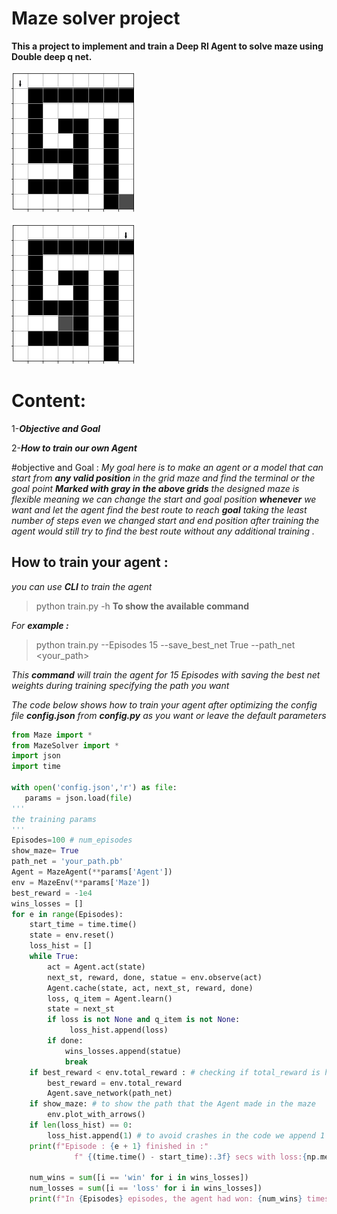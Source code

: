 # Maze solver project
**This a project to implement and train a  Deep Rl Agent to solve maze using Double deep q net.**


![](https://github.com/mohame54/MazeSolever/blob/main/Gifs/test.gif)            


![](https://github.com/mohame54/MazeSolever/blob/main/Gifs/test2.gif)


# Content:

1-***Objective and Goal***

2-***How to train our own Agent***

#objective and Goal :
*My goal here is to make an agent or a model that can start from **any valid position** in the grid maze and find the terminal or the goal point ***Marked with gray in the above grids*** the designed maze is flexible meaning we can change the start and  goal position ***whenever*** we want and let the agent find the best route to reach ***goal*** taking the least number of steps even we changed start and end position after training the agent would still try to find the best route without any additional training .*

## How to train your agent :
*you can use ***CLI*** to train the agent*
> python train.py -h   **To show the available command**

*For ***example :**** 
> python train.py --Episodes 15 --save_best_net True --path_net <your_path>

*This ***command*** will train the agent for 15 Episodes with saving the best net weights during training specifying the path you want*


*The code below shows  how to train your agent after optimizing the config file ***config.json*** from ***config.py***  as you want or leave the default parameters*
```python
from Maze import *
from MazeSolver import *
import json
import time

with open('config.json','r') as file:
   params = json.load(file)
'''
the training params
'''   
Episodes=100 # num_episodes
show_maze= True
path_net = 'your_path.pb'
Agent = MazeAgent(**params['Agent'])
env = MazeEnv(**params['Maze']) 
best_reward = -1e4
wins_losses = []
for e in range(Episodes):
    start_time = time.time()
    state = env.reset()
    loss_hist = []
    while True:
        act = Agent.act(state)
        next_st, reward, done, statue = env.observe(act)
        Agent.cache(state, act, next_st, reward, done)
        loss, q_item = Agent.learn()
        state = next_st
        if loss is not None and q_item is not None:
             loss_hist.append(loss)
        if done:
            wins_losses.append(statue)
            break
    if best_reward < env.total_reward : # checking if total_reward is higher to save the net which made the biggest reward
        best_reward = env.total_reward
        Agent.save_network(path_net)
    if show_maze: # to show the path that the Agent made in the maze
        env.plot_with_arrows()
    if len(loss_hist) == 0:
        loss_hist.append(1) # to avoid crashes in the code we append 1 during the first episodes of training as there is no loss to measure in this time
    print(f"Episode : {e + 1} finished in :"
              f" {(time.time() - start_time):.3f} secs with loss:{np.mean(loss_hist):.3f}, total_reward:{env.total_reward:.3f} taking steps: {env.steps} step\n")

    num_wins = sum([i == 'win' for i in wins_losses])
    num_losses = sum([i == 'loss' for i in wins_losses])
    print(f"In {Episodes} episodes, the agent had won: {num_wins} times and lost: {num_losses} times.")
  
```

